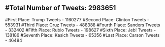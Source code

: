 #Total Number of Tweets: 2983651 
---
#First Place: Trump Tweets - 1160277
#Second Place: Clinton Tweets - 553931
#Third Place: Cruz Tweets - 488388
#Fourth Place: Sanders Tweets - 332402
#Fifth Place: Rubio Tweets - 198627
#Sixth Place: Jeb! Tweets - 138186
#Seventh Place: Kasich Tweets - 65356
#Last Place: Carson Tweets - 46484
